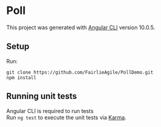 # Poll

This project was generated with [Angular CLI](https://github.com/angular/angular-cli) version 10.0.5.

## Setup
Run:  

    git clone https://github.com/FairlieAgile/PollDemo.git  
    npm install

## Running unit tests

Angular CLI is required to run tests  
Run `ng test` to execute the unit tests via [Karma](https://karma-runner.github.io).

